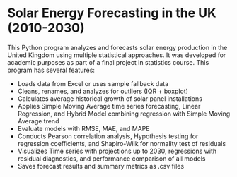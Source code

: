 # Solar Energy Forecasting in the UK (2010-2030)

This Python program analyzes and forecasts solar energy production in the United Kingdom using multiple statistical approaches. It was developed for academic purposes as part of a final project in statistics course. This program has several features:

- Loads data from Excel or uses sample fallback data
- Cleans, renames, and analyzes for outliers (IQR + boxplot)
- Calculates average historical growth of solar panel installations
- Applies Simple Moving Average time series forecasting, Linear Regression, and Hybrid Model combining regression with Simple Moving Average trend
- Evaluate models with RMSE, MAE, and MAPE
- Conducts Pearson correlation analysis, Hypothesis testing for regression coefficients, and Shapiro-Wilk for normality test of residuals
- Visualizes Time series with projections up to 2030, regressions with residual diagnostics, and performance comparison of all models
- Saves forecast results and summary metrics as .csv files